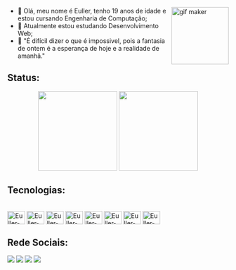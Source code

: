 <img align="right" height="130" src="https://i.picasion.com/pic92/16400735b75f5d3add97ab2c46cfc777.gif" border="0" alt="gif maker"></a>

- 🌠 Olá, meu nome é Euller, tenho 19 anos de idade e estou cursando Engenharia de Computação;
- 🚀 Atualmente estou estudando Desenvolvimento Web;
- 🌙 "É difícil dizer o que é impossivel, pois a fantasia de ontem é a esperança de hoje e a realidade de amanhã."


## Status:
<div align="center">
  <a href="https://github.com/EullerMachado"></a> 
  <img height="180em" src="https://github-readme-stats.vercel.app/api?username=EullerMachado&show_icons=true&theme=cobalt&include_all_commits=true&count_private=true"/>
  <img height="180em" src="https://github-readme-stats.vercel.app/api/top-langs/?username=EullerMachado&layout=compact&langs_count=7&theme=cobalt"/>
</div>
 
 ## Tecnologias: 
  <div style="display: inline_block"><br>
  <img align="center" alt="Euller-C" height="30" width="40"  src="https://cdn.jsdelivr.net/gh/devicons/devicon/icons/c/c-original.svg"/>
  <img align="center" alt="Euller-Js" height="30" width="40" src="https://cdn.jsdelivr.net/gh/devicons/devicon/icons/javascript/javascript-original.svg"/>
  <img align="center" alt="Euller-HTML5" height="30" width="40" src="https://cdn.jsdelivr.net/gh/devicons/devicon/icons/html5/html5-original.svg"/>
  <img align="center" alt="Euller-CSS3" height="30" width="40" src="https://cdn.jsdelivr.net/gh/devicons/devicon/icons/css3/css3-original.svg"/>
  <img align="center" alt="Euller-Next.JS" height="30" width="40" src="https://cdn.jsdelivr.net/gh/devicons/devicon/icons/nextjs/nextjs-line.svg"/>
  <img align="center" alt="Euller-Figma" height="30" width="40" src="https://cdn.jsdelivr.net/gh/devicons/devicon/icons/figma/figma-original.svg"/>
  <img align="center" alt="Euller-VsCode" height="30" width="40"  src="https://cdn.jsdelivr.net/gh/devicons/devicon/icons/vscode/vscode-original.svg"/>
  <img align="center" alt="Euller-Bootstrap" height="30" width="40"  src="https://cdn.jsdelivr.net/gh/devicons/devicon/icons/bootstrap/bootstrap-plain.svg"/>
 </div>

## Rede Sociais:
<div> 
  <a href="https://www.instagram.com/only_typicalboy/" target="_blank"><img src="https://img.shields.io/badge/-Instagram-%23E4405F?style=for-the-badge&logo=instagram&logoColor=white" target="_blank"></a>
 <a href="https://discord.gg/46s5Xt8tQm" target="_blank"><img src="https://img.shields.io/badge/Discord-7289DA?style=for-the-badge&logo=discord&logoColor=white" target="_blank"></a> 
  <a href = "eullermachado036@gmail.com"><img src="https://img.shields.io/badge/-Gmail-%23333?style=for-the-badge&logo=gmail&logoColor=white" target="_blank"></a>
  <a href="www.linkedin.com/in/eullermachado" target="_blank"><img src="https://img.shields.io/badge/-LinkedIn-%230077B5?style=for-the-badge&logo=linkedin&logoColor=white" target="_blank"></a>  
</div>
